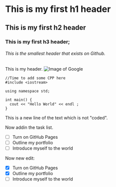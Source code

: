 # This is my first h1 header 
## This is my first h2 header 
### This is my first h3 header; 
###### This is the smallest header that exists on Github. 
This is my header. 
![Image of Google](https://lh5.googleusercontent.com/gVIA9mvrnhcdHriOv5D7IAq1nHZSQP_bDQ48HA5IZ8ULLXzmFgjBIU1tzUowidlM9rizsaoz2drm9kv33xYvUFDW9lAIicHzlGQAMqUDu9gb9yuJvqDUXbGtBmXSznyjMs3ValQA)
```
//Time to add some CPP here 
#include <iostream> 

using namespace std; 

int main() {
  cout << "Hello World" << endl ; 
} 
``` 
This is a new line of the text which is not "coded". 

Now addin the task list. 

- [ ] Turn on GitHub Pages
- [ ] Outline my portfolio
- [ ] Introduce myself to the world

Now new edit: 

- [X] Turn on GitHub Pages
- [X] Outline my portfolio
- [ ] Introduce myself to the world

